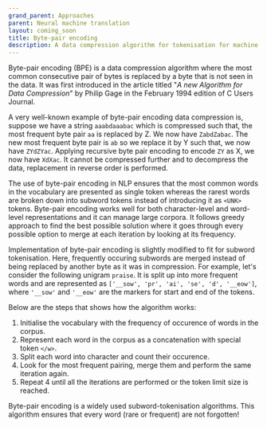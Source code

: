 ```yaml
---
grand_parent: Approaches
parent: Neural machine translation
layout: coming_soon
title: Byte-pair encoding
description: A data compression algorithm for tokenisation for machine translation
---
```


Byte-pair encoding (BPE) is a data compression algorithm where the most common consecutive pair of bytes is replaced by a byte that is not seen in the data.
It was first introduced in the article titled "_A new Algorithm for Data Compression_" by Philip Gage in the February 1994 edition of C Users Journal.

A very well-known example of byte-pair encoding data compression is, suppose we have a string `aaabdaaabac` which is compressed such that, the most frequent byte pair `aa` is replaced by Z. We now have `ZabdZabac`. 
The new most frequent byte pair is `ab` so we replace it by Y such that, we now have `ZYdZYac`. 
Applying recursive byte pair encoding to encode `ZY` as X, we now have `XdXac`. It cannot be compressed further and to decompress the data, replacement in reverse order is performed. 

The use of byte-pair encoding in NLP ensures that the most common words in the vocabulary are presented as single token whereas the rarest words are broken down into subword tokens instead of introducing it as `<UNK>` tokens.
Byte-pair encoding works well for both character-level and word-level representations and it can manage large corpora.
It follows greedy approach to find the best possible solution where it goes through every possible option to merge at each iteration by looking at its frequency.

Implementation of byte-pair encoding is slightly modified to fit for subword tokenisation.
Here, frequently occuring subwords are merged instead of being replaced by another byte as it was in compression.
For example, let's consider the following unigram `praise`. It is split up into more frequent words and are represented as `['__sow', 'pr', 'ai', 'se', 'd', '__eow']`, where `'__sow'` and `'__eow'` are the markers for start and end of the tokens.


Below are the steps that shows how the algorithm works:

1. Initialise the vocabulary with the frequency of occurence of words in the corpus.
2. Represent each word in the corpus as a concatenation with special token `</w>`.
3. Split each word into character and count their occurence.
4. Look for the most frequent pairing, merge them and perform the same iteration again.
5. Repeat 4 until all the iterations are performed or the token limit size is reached.

Byte-pair encoding is a widely used subword-tokenisation algorithms.
This algorithm ensures that every word (rare or frequent) are not forgotten!
